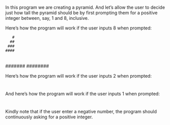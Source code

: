 In this program we are creating a pyramid.
And let’s allow the user to decide just how tall the pyramid should be by first prompting them for a positive integer between, say, 1 and 8, inclusive.

Here’s how the program will work if the user inputs 8 when prompted:

       #
      ##
     ###
    ####
   #####
  ######
 #######
########

Here’s how the program will work if the user inputs 2 when prompted:

 #
##

And here’s how the program will work if the user inputs 1 when prompted:

#

Kindly note that if the user enter a negative number, the program should continuously asking for a positive integer.

